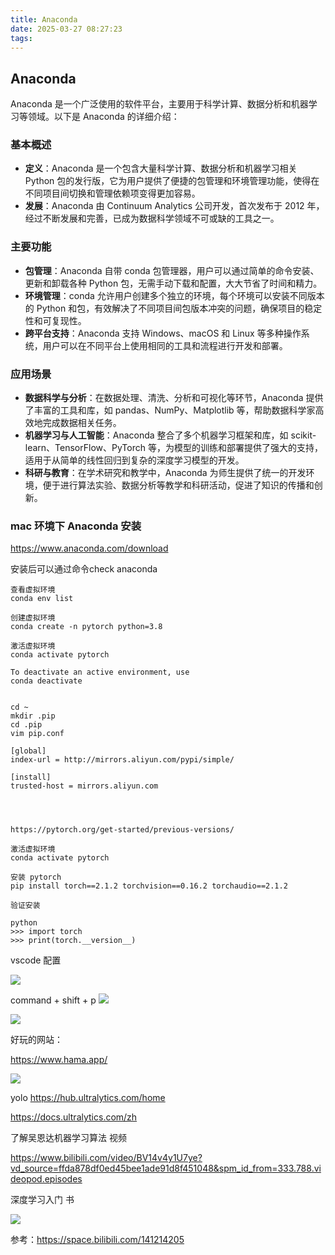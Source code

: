 ```yaml
---
title: Anaconda
date: 2025-03-27 08:27:23
tags:
---
```



## Anaconda



Anaconda 是一个广泛使用的软件平台，主要用于科学计算、数据分析和机器学习等领域。以下是 Anaconda 的详细介绍：

### 基本概述
- **定义**：Anaconda 是一个包含大量科学计算、数据分析和机器学习相关 Python 包的发行版，它为用户提供了便捷的包管理和环境管理功能，使得在不同项目间切换和管理依赖项变得更加容易。
- **发展**：Anaconda 由 Continuum Analytics 公司开发，首次发布于 2012 年，经过不断发展和完善，已成为数据科学领域不可或缺的工具之一。

### 主要功能
- **包管理**：Anaconda 自带 conda 包管理器，用户可以通过简单的命令安装、更新和卸载各种 Python 包，无需手动下载和配置，大大节省了时间和精力。
- **环境管理**：conda 允许用户创建多个独立的环境，每个环境可以安装不同版本的 Python 和包，有效解决了不同项目间包版本冲突的问题，确保项目的稳定性和可复现性。
- **跨平台支持**：Anaconda 支持 Windows、macOS 和 Linux 等多种操作系统，用户可以在不同平台上使用相同的工具和流程进行开发和部署。

### 应用场景
- **数据科学与分析**：在数据处理、清洗、分析和可视化等环节，Anaconda 提供了丰富的工具和库，如 pandas、NumPy、Matplotlib 等，帮助数据科学家高效地完成数据相关任务。
- **机器学习与人工智能**：Anaconda 整合了多个机器学习框架和库，如 scikit-learn、TensorFlow、PyTorch 等，为模型的训练和部署提供了强大的支持，适用于从简单的线性回归到复杂的深度学习模型的开发。
- **科研与教育**：在学术研究和教学中，Anaconda 为师生提供了统一的开发环境，便于进行算法实验、数据分析等教学和科研活动，促进了知识的传播和创新。


### mac 环境下 Anaconda 安装

https://www.anaconda.com/download

安装后可以通过命令check anaconda
```
查看虚拟环境
conda env list

创建虚拟环境
conda create -n pytorch python=3.8

激活虚拟环境
conda activate pytorch

To deactivate an active environment, use
conda deactivate


cd ~
mkdir .pip
cd .pip
vim pip.conf

[global]
index-url = http://mirrors.aliyun.com/pypi/simple/

[install]
trusted-host = mirrors.aliyun.com




https://pytorch.org/get-started/previous-versions/

激活虚拟环境
conda activate pytorch

安装 pytorch
pip install torch==2.1.2 torchvision==0.16.2 torchaudio==2.1.2

验证安装

python
>>> import torch
>>> print(torch.__version__)

```
vscode 配置

![](../images/anaconda_01.png)

command + shift + p
![](../images/anaconda_02.png)

![](../images/anaconda_03.png)



好玩的网站：

https://www.hama.app/

![](../images/test.webp)

yolo
https://hub.ultralytics.com/home

https://docs.ultralytics.com/zh


了解吴恩达机器学习算法 视频

https://www.bilibili.com/video/BV14v4y1U7ye?vd_source=ffda878df0ed45bee1ade91d8f451048&spm_id_from=333.788.videopod.episodes


深度学习入门 书

![](../images/anaconda_04.png)




参考：https://space.bilibili.com/141214205